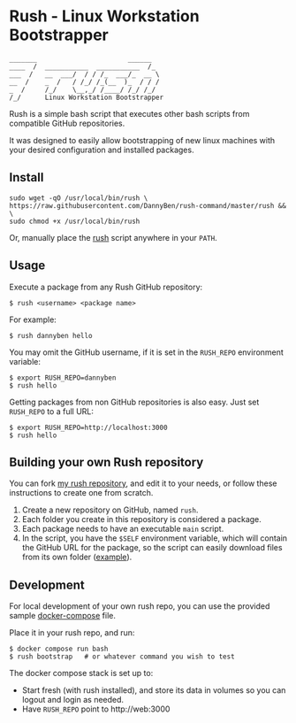 Rush - Linux Workstation Bootstrapper
==================================================

```
_______                       ______  
____  /  ___________  ___________  /_ 
___  /   __  ___/  / / /_  ___/_  __ \
__  /    _  /   / /_/ /_(__  )_  / / /
_  /     /_/    \__,_/ /____/ /_/ /_/ 
/_/      Linux Workstation Bootstrapper
```


Rush is a simple bash script that executes other bash scripts from compatible 
GitHub repositories.

It was designed to easily allow bootstrapping of new linux machines with your
desired configuration and installed packages.


Install
--------------------------------------------------

    sudo wget -qO /usr/local/bin/rush \
    https://raw.githubusercontent.com/DannyBen/rush-command/master/rush && \
    sudo chmod +x /usr/local/bin/rush

Or, manually place the [rush](rush) script anywhere in your `PATH`.


Usage
--------------------------------------------------

Execute a package from any Rush GitHub repository:

    $ rush <username> <package name>

For example:
    
    $ rush dannyben hello

You may omit the GitHub username, if it is set in the `RUSH_REPO` environment
variable:

    $ export RUSH_REPO=dannyben
    $ rush hello

Getting packages from non GitHub repositories is also easy. Just set 
`RUSH_REPO` to a full URL:

    $ export RUSH_REPO=http://localhost:3000
    $ rush hello


Building your own Rush repository
--------------------------------------------------

You can fork [my rush repository][1], and edit it to your needs, or follow 
these instructions to create one from scratch.

1. Create a new repository on GitHub, named `rush`.
2. Each folder you create in this repository is considered a package.
3. Each package needs to have an executable `main` script.
4. In the script, you have the `$SELF` environment variable, which will 
   contain the GitHub URL for the package, so the script can easily
   download files from its own folder ([example](/gitconfig/main)).


Development
--------------------------------------------------

For local development of your own rush repo, you can use the provided
sample [docker-compose](docker-compose.yml) file.

Place it in your rush repo, and run:

    $ docker compose run bash
    $ rush bootstrap   # or whatever command you wish to test

The docker compose stack is set up to:

- Start fresh (with rush installed), and store its data in volumes so you can 
  logout and login as needed.
- Have `RUSH_REPO` point to http://web:3000


[1]: https://github.com/dannyben/rush
